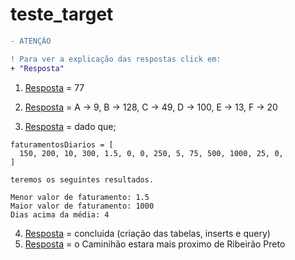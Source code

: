 # teste_target
```diff
- ATENÇÃO

! Para ver a explicação das respostas click em:
+ "Resposta"
```

1. [Resposta](./R1.js) = 77

2. [Resposta](./R2.md) = A -> 9, B -> 128, C -> 49, D -> 100, E -> 13, F -> 20

3. [Resposta](./R3.js) = dado que;
```
faturamentosDiarios = [
  150, 200, 10, 300, 1.5, 0, 0, 250, 5, 75, 500, 1000, 25, 0,
]

teremos os seguintes resultados.

Menor valor de faturamento: 1.5
Maior valor de faturamento: 1000
Dias acima da média: 4
```
4. [Resposta](./R4.sql) = concluida (criação das tabelas, inserts e query)
5. [Resposta](./R5.js) = o Caminihão estara mais proximo de Ribeirão Preto
